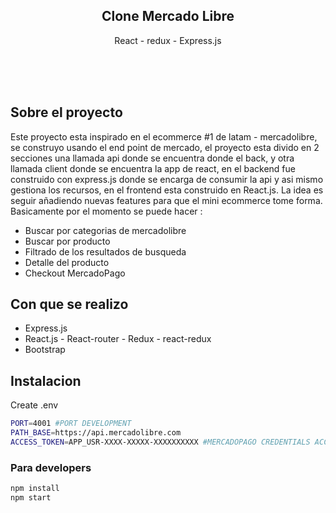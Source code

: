 <p align="center">


  <h2 align="center"><b>Clone Mercado Libre</b></h2>

  <p align="center">
    React - redux - Express.js
    <br />
    <br />
    <br />
  </p>
</p>
<br>

## Sobre el proyecto
Este proyecto esta inspirado en el ecommerce #1 de latam - mercadolibre, se construyo usando el end point de mercado, el proyecto esta divido en 2 secciones una llamada api donde se encuentra donde el back, y otra llamada client donde se encuentra la app de react, en el backend fue construido con express.js donde se encarga de consumir la api y asi mismo gestiona los recursos, en el frontend esta construido en React.js. La idea es seguir añadiendo nuevas features para que el mini ecommerce tome forma.
Basicamente por el momento se puede hacer :

- Buscar por categorias de mercadolibre
- Buscar por producto
- Filtrado de los resultados de busqueda
- Detalle del producto
- Checkout MercadoPago

## Con que se realizo

* []()Express.js
* []()React.js - React-router - Redux - react-redux
* []()Bootstrap

## Instalacion

Create .env

```sh
PORT=4001 #PORT DEVELOPMENT
PATH_BASE=https://api.mercadolibre.com
ACCESS_TOKEN=APP_USR-XXXX-XXXXX-XXXXXXXXXX #MERCADOPAGO CREDENTIALS ACCES
```
### Para developers

```sh
npm install
npm start
```

